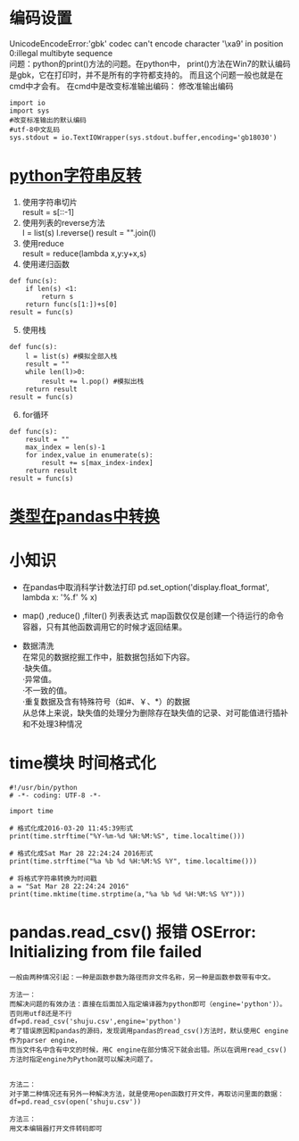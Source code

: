# 编码设置  
UnicodeEncodeError:'gbk' codec can't encode character '\xa9' in position 0:illegal multibyte sequence  
问题：python的print()方法的问题。在python中， print()方法在Win7的默认编码是gbk，它在打印时，并不是所有的字符都支持的。 而且这个问题一般也就是在cmd中才会有。 在cmd中是改变标准输出编码： 修改准输出编码  
```
import io  
import sys 
#改变标准输出的默认编码 
#utf-8中文乱码
sys.stdout = io.TextIOWrapper(sys.stdout.buffer,encoding='gb18030') 
```

# [python字符串反转](https://www.cnblogs.com/taceywong/p/8045127.html)
1. 使用字符串切片  
result = s[::-1]
2. 使用列表的reverse方法  
l = list(s)
l.reverse()
result = "".join(l)
3. 使用reduce  
result = reduce(lambda x,y:y+x,s)
4. 使用递归函数  
```
def func(s):
    if len(s) <1:
        return s
    return func(s[1:])+s[0]
result = func(s)
```
5. 使用栈  
```
def func(s):
    l = list(s) #模拟全部入栈
    result = ""
    while len(l)>0:
        result += l.pop() #模拟出栈
    return result
result = func(s)
```
6. for循环  
```
def func(s):
    result = ""
    max_index = len(s)-1
    for index,value in enumerate(s):
        result += s[max_index-index]
    return result
result = func(s)
```

# [类型在pandas中转换](https://www.cnblogs.com/onemorepoint/p/9404753.html)

# 小知识
* 在pandas中取消科学计数法打印
  pd.set_option('display.float_format', lambda x: '%.f' % x)

* map() ,reduce() ,filter() 列表表达式
map函数仅仅是创建一个待运行的命令容器，只有其他函数调用它的时候才返回结果。

* 数据清洗  
在常见的数据挖掘工作中，脏数据包括如下内容。  
·缺失值。  
·异常值。  
·不一致的值。  
·重复数据及含有特殊符号（如#、￥、*）的数据  
从总体上来说，缺失值的处理分为删除存在缺失值的记录、对可能值进行插补和不处理3种情况  
#  time模块 时间格式化  
```
#!/usr/bin/python
# -*- coding: UTF-8 -*-
 
import time
 
# 格式化成2016-03-20 11:45:39形式
print(time.strftime("%Y-%m-%d %H:%M:%S", time.localtime()))
 
# 格式化成Sat Mar 28 22:24:24 2016形式
print(time.strftime("%a %b %d %H:%M:%S %Y", time.localtime()))
  
# 将格式字符串转换为时间戳
a = "Sat Mar 28 22:24:24 2016"
print(time.mktime(time.strptime(a,"%a %b %d %H:%M:%S %Y")))
```
# pandas.read_csv() 报错 OSError: Initializing from file failed  
```
一般由两种情况引起：一种是函数参数为路径而非文件名称，另一种是函数参数带有中文。

方法一：  
而解决问题的有效办法：直接在后面加入指定编译器为python即可（engine='python')）。否则用utf8还是不行
df=pd.read_csv('shuju.csv',engine='python')
考了错误原因和pandas的源码，发现调用pandas的read_csv()方法时，默认使用C engine作为parser engine，
而当文件名中含有中文的时候，用C engine在部分情况下就会出错。所以在调用read_csv()方法时指定engine为Python就可以解决问题了。
 

方法二：  
对于第二种情况还有另外一种解决方法，就是使用open函数打开文件，再取访问里面的数据：
df=pd.read_csv(open('shuju.csv'))

方法三：  
用文本编辑器打开文件转码即可
```
